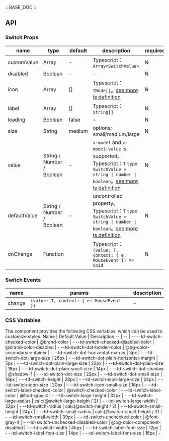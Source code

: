 :: BASE_DOC ::

## API

### Switch Props

name | type | default | description | required
-- | -- | -- | -- | --
customValue | Array | - | Typescript：`Array<SwitchValue>` | N
disabled | Boolean | - | \- | N
icon | Array | [] | Typescript：`TNode[]`。[see more ts definition](https://github.com/Tencent/tdesign-mobile-vue/blob/develop/src/common.ts) | N
label | Array | [] | Typescript：`string[]` | N
loading | Boolean | false | \- | N
size | String | medium | options: small/medium/large | N
value | String / Number / Boolean | - | `v-model` and `v-model:value` is supported。Typescript：`T` `type SwitchValue = string \| number \| boolean`。[see more ts definition](https://github.com/Tencent/tdesign-mobile-vue/tree/develop/src/switch/type.ts) | N
defaultValue | String / Number / Boolean | - | uncontrolled property。Typescript：`T` `type SwitchValue = string \| number \| boolean`。[see more ts definition](https://github.com/Tencent/tdesign-mobile-vue/tree/develop/src/switch/type.ts) | N
onChange | Function |  | Typescript：`(value: T, context: { e: MouseEvent }) => void`<br/> | N

### Switch Events

name | params | description
-- | -- | --
change | `(value: T, context: { e: MouseEvent })` | \-

### CSS Variables

The component provides the following CSS variables, which can be used to customize styles.
Name | Default Value | Description 
-- | -- | --
--td-switch-checked-color | @brand-color | - 
--td-switch-checked-disabled-color | @brand-color-disabled | - 
--td-switch-dot-border-color | @bg-color-secondarycontainer | - 
--td-switch-dot-horizontal-margin | 3px | - 
--td-switch-dot-large-size | 26px | - 
--td-switch-dot-plain-horizontal-margin | 5px | - 
--td-switch-dot-plain-large-size | 22px | - 
--td-switch-dot-plain-size | 18px | - 
--td-switch-dot-plain-small-size | 14px | - 
--td-switch-dot-shadow | @shadow-1 | - 
--td-switch-dot-size | 22px | - 
--td-switch-dot-small-size | 18px | - 
--td-switch-height | 28px | - 
--td-switch-icon-large-size | 24px | - 
--td-switch-icon-size | 20px | - 
--td-switch-icon-small-size | 16px | - 
--td-switch-label-checked-color | @switch-checked-color | - 
--td-switch-label-color | @font-gray-4 | - 
--td-switch-large-height | 32px | - 
--td-switch-large-radius | calc(@switch-large-height / 2) | - 
--td-switch-large-width | 52px | - 
--td-switch-radius | calc(@switch-height / 2) | - 
--td-switch-small-height | 24px | - 
--td-switch-small-radius | calc(@switch-small-height / 2) | - 
--td-switch-small-width | 39px | - 
--td-switch-unchecked-color | @font-gray-4 | - 
--td-switch-unchecked-disabled-color | @bg-color-component-disabled | - 
--td-switch-width | 45px | - 
--td-switch-label-font-size | 12px | - 
--td-switch-label-font-size | 14px | - 
--td-switch-label-font-size | 16px | -